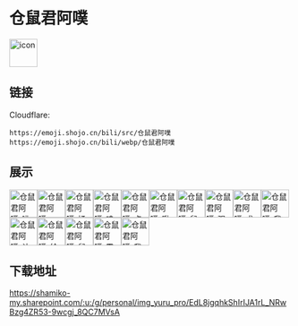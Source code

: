 # 仓鼠君阿噗
<img src="https://emoji.shojo.cn/bili/src/仓鼠君阿噗/icon.png" width="50" height="50" alt="icon">

## 链接
Cloudflare:
```
https://emoji.shojo.cn/bili/src/仓鼠君阿噗
https://emoji.shojo.cn/bili/webp/仓鼠君阿噗
```
## 展示
<img src="https://emoji.shojo.cn/bili/src/仓鼠君阿噗/仓鼠君阿噗-呲珍珠.png" width="50" height="50" alt="仓鼠君阿噗-呲珍珠"><img src="https://emoji.shojo.cn/bili/src/仓鼠君阿噗/仓鼠君阿噗-一整个呆住.png" width="50" height="50" alt="仓鼠君阿噗-一整个呆住"><img src="https://emoji.shojo.cn/bili/src/仓鼠君阿噗/仓鼠君阿噗-揉脸.png" width="50" height="50" alt="仓鼠君阿噗-揉脸"><img src="https://emoji.shojo.cn/bili/src/仓鼠君阿噗/仓鼠君阿噗-哇好开心.png" width="50" height="50" alt="仓鼠君阿噗-哇好开心"><img src="https://emoji.shojo.cn/bili/src/仓鼠君阿噗/仓鼠君阿噗-点赞.png" width="50" height="50" alt="仓鼠君阿噗-点赞"><img src="https://emoji.shojo.cn/bili/src/仓鼠君阿噗/仓鼠君阿噗-啾咪.png" width="50" height="50" alt="仓鼠君阿噗-啾咪"><img src="https://emoji.shojo.cn/bili/src/仓鼠君阿噗/仓鼠君阿噗-鼠鼠失落.png" width="50" height="50" alt="仓鼠君阿噗-鼠鼠失落"><img src="https://emoji.shojo.cn/bili/src/仓鼠君阿噗/仓鼠君阿噗-强.png" width="50" height="50" alt="仓鼠君阿噗-强"><img src="https://emoji.shojo.cn/bili/src/仓鼠君阿噗/仓鼠君阿噗-求带.png" width="50" height="50" alt="仓鼠君阿噗-求带"><img src="https://emoji.shojo.cn/bili/src/仓鼠君阿噗/仓鼠君阿噗-我很好.png" width="50" height="50" alt="仓鼠君阿噗-我很好"><img src="https://emoji.shojo.cn/bili/src/仓鼠君阿噗/仓鼠君阿噗-让你皮.png" width="50" height="50" alt="仓鼠君阿噗-让你皮"><img src="https://emoji.shojo.cn/bili/src/仓鼠君阿噗/仓鼠君阿噗-给你小花花.png" width="50" height="50" alt="仓鼠君阿噗-给你小花花"><img src="https://emoji.shojo.cn/bili/src/仓鼠君阿噗/仓鼠君阿噗-鼠鼠来啰.png" width="50" height="50" alt="仓鼠君阿噗-鼠鼠来啰"><img src="https://emoji.shojo.cn/bili/src/仓鼠君阿噗/仓鼠君阿噗-震惊.png" width="50" height="50" alt="仓鼠君阿噗-震惊"><img src="https://emoji.shojo.cn/bili/src/仓鼠君阿噗/仓鼠君阿噗-我不听.png" width="50" height="50" alt="仓鼠君阿噗-我不听">

## 下载地址

https://shamiko-my.sharepoint.com/:u:/g/personal/img_yuru_pro/EdL8jgqhkShIrIJA1rL_NRwBzg4ZR53-9wcgj_8QC7MVsA